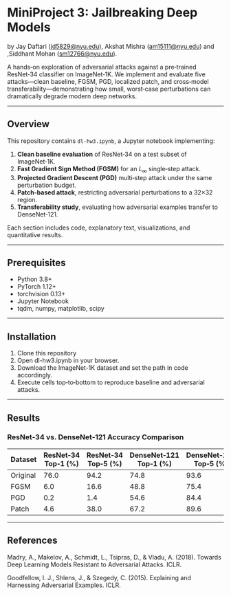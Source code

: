 # MiniProject 3: Jailbreaking Deep Models
by Jay Daftari (jd5829@nyu.edu), Akshat Mishra (am15111@nyu.edu) and ,Siddhant Mohan (sm12766@nyu.edu).


A hands‑on exploration of adversarial attacks against a pre‑trained ResNet‑34 classifier on ImageNet‑1K. We implement and evaluate five attacks—clean baseline, FGSM, PGD, localized patch, and cross‑model transferability—demonstrating how small, worst‑case perturbations can dramatically degrade modern deep networks.

---

## Overview

This repository contains `dl-hw3.ipynb`, a Jupyter notebook implementing:

1. **Clean baseline evaluation** of ResNet‑34 on a test subset of ImageNet‑1K.  
2. **Fast Gradient Sign Method (FGSM)** for an $L_\infty$ single‑step attack.  
3. **Projected Gradient Descent (PGD)** multi‑step attack under the same perturbation budget.  
4. **Patch‑based attack**, restricting adversarial perturbations to a 32×32 region.  
5. **Transferability study**, evaluating how adversarial examples transfer to DenseNet‑121.

Each section includes code, explanatory text, visualizations, and quantitative results.

---

## Prerequisites

- Python 3.8+  
- PyTorch 1.12+  
- torchvision 0.13+  
- Jupyter Notebook  
- tqdm, numpy, matplotlib, scipy  

---

## Installation

1. Clone this repository
2. Open dl-hw3.ipynb in your browser.
3. Download the  ImageNet-1K dataset and set the path in code accordingly.
4. Execute cells top‑to‑bottom to reproduce baseline and adversarial attacks.

---

## Results

### ResNet‑34 vs. DenseNet‑121 Accuracy Comparison

| Dataset  | ResNet‑34 Top‑1 (%) | ResNet‑34 Top‑5 (%) | DenseNet‑121 Top‑1 (%) | DenseNet‑121 Top‑5 (%) |
|----------|---------------------|---------------------|------------------------|------------------------|
| Original | 76.0                | 94.2                | 74.8                   | 93.6                   |
| FGSM     | 6.0                 | 16.6                | 48.8                   | 75.4                   |
| PGD      | 0.2                 | 1.4                 | 54.6                   | 84.4                   |
| Patch    | 4.6                 | 38.0                | 67.2                   | 89.6                   |



---
## References
Madry, A., Makelov, A., Schmidt, L., Tsipras, D., & Vladu, A. (2018).
Towards Deep Learning Models Resistant to Adversarial Attacks. ICLR.

Goodfellow, I. J., Shlens, J., & Szegedy, C. (2015).
Explaining and Harnessing Adversarial Examples. ICLR.




